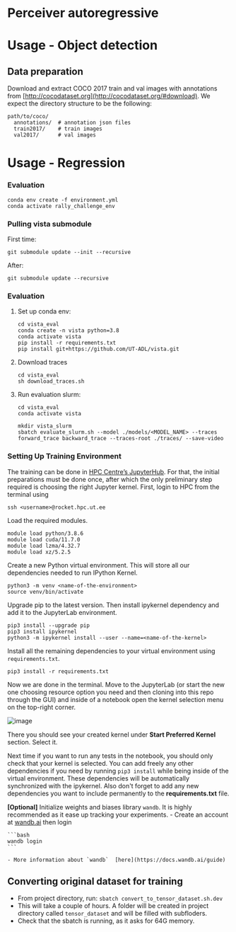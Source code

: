 Perceiver autoregressive
========

# Usage - Object detection

## Data preparation

Download and extract COCO 2017 train and val images with annotations from
[http://cocodataset.org](http://cocodataset.org/#download).
We expect the directory structure to be the following:
```
path/to/coco/
  annotations/  # annotation json files
  train2017/    # train images
  val2017/      # val images
```

# Usage - Regression

### Evaluation 

```
conda env create -f environment.yml
conda activate rally_challenge_env
```

### Pulling vista submodule
First time:
```
git submodule update --init --recursive
```

After:
```
git submodule update --recursive
```
### Evaluation 
1. Set up conda env:
     ```
    cd vista_eval
    conda create -n vista python=3.8
    conda activate vista
    pip install -r requirements.txt
    pip install git+https://github.com/UT-ADL/vista.git
    ```

1. Download traces
    ```
    cd vista_eval
    sh download_traces.sh
    ```

1. Run evaluation slurm:
    ```
    cd vista_eval
    conda activate vista
    ```
    ```
    mkdir vista_slurm
    sbatch evaluate_slurm.sh --model ./models/<MODEL_NAME> --traces forward_trace backward_trace --traces-root ./traces/ --save-video
    ```
### Setting Up Training Environment
The training can be done in [HPC Centre’s JupyterHub](https://docs.hpc.ut.ee/course/lab5/#jupyter). For that, the initial preparations must be done once, after which the only preliminary step required is choosing the right Jupyter kernel.
First, login to HPC from the terminal using
```
ssh <username>@rocket.hpc.ut.ee
```
Load the required modules.
```
module load python/3.8.6
module load cuda/11.7.0
module load lzma/4.32.7
module load xz/5.2.5
```
Create a new Python virtual environment. This will store all our dependencies needed to run IPython Kernel.
```
python3 -m venv <name-of-the-environment>
source venv/bin/activate
```
Upgrade pip to the latest version. Then install ipykernel dependency and add it to the JupyterLab environment.
```
pip3 install --upgrade pip
pip3 install ipykernel
python3 -m ipykernel install --user --name=<name-of-the-kernel>
```
Install all the remaining dependencies to your virtual environment using `requirements.txt`.
```
pip3 install -r requirements.txt
```
Now we are done in the terminal. Move to the JupyterLab (or start the new one choosing resource option you need and then cloning into this repo through the GUI) and inside of a notebook open the kernel selection menu on the top-right corner.

![image](https://github.com/gorixInc/rally-challenge-24/assets/73139441/9a8dcb0b-4b07-449f-95bb-37c2ca741fc0)

There you should see your created kernel under **Start Preferred Kernel** section. Select it.

Next time if you want to run any tests in the notebook, you should only check that your kernel is selected. You can add freely any other dependencies if you need by running `pip3 install` while being inside of the virtual environment. These dependencies will be automatically synchronized with the ipykernel. Also don't forget to add any new dependencies you want to include permanently to the **requirements.txt** file.

**[Optional]** Initialize weights and biases library `wandb`. It is highly recommended as it ease up tracking your experiments.
    - Create an account at [wandb.ai](http://wandb.ai) then login
    
    ```bash
    wandb login
    ```
    
    - More information about `wandb`  [here](https://docs.wandb.ai/guide)
  
## Converting original dataset for training
- From project directory, run: `sbatch convert_to_tensor_dataset.sh.dev`
- This will take a couple of hours. A folder will be created in project directory called `tensor_dataset` and will be filled with subfloders. 
- Check that the sbatch is running, as it asks for 64G memory.
